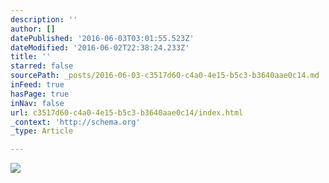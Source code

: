 ```yaml
---
description: ''
author: []
datePublished: '2016-06-03T03:01:55.523Z'
dateModified: '2016-06-02T22:38:24.233Z'
title: ''
starred: false
sourcePath: _posts/2016-06-03-c3517d60-c4a0-4e15-b5c3-b3640aae0c14.md
inFeed: true
hasPage: true
inNav: false
url: c3517d60-c4a0-4e15-b5c3-b3640aae0c14/index.html
_context: 'http://schema.org'
_type: Article

---
```

![](https://the-grid-user-content.s3-us-west-2.amazonaws.com/3299dce4-1c30-4131-aa19-0cf87240b551.jpg)
